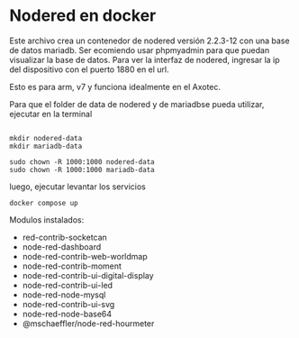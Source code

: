 # Nodered en docker 

Este archivo crea un contenedor de nodered versión 2.2.3-12 con una base de datos mariadb. Ser ecomiendo usar phpmyadmin para que puedan visualizar la base de datos. Para ver la interfaz de nodered, ingresar la ip del dispositivo con el puerto 1880 en el url.
 
Esto es para arm, v7 y funciona idealmente en el Axotec.

Para que el folder de data de nodered y de mariadbse pueda utilizar, ejecutar en la terminal

```

mkdir nodered-data
mkdir mariadb-data

sudo chown -R 1000:1000 nodered-data
sudo chown -R 1000:1000 mariadb-data
```

luego, ejecutar levantar los servicios

```
docker compose up
```


Modulos instalados:

- red-contrib-socketcan
- node-red-dashboard
- node-red-contrib-web-worldmap
- node-red-contrib-moment
- node-red-contrib-ui-digital-display
- node-red-contrib-ui-led
- node-red-node-mysql
- node-red-contrib-ui-svg
- node-red-node-base64
- @mschaeffler/node-red-hourmeter

